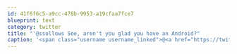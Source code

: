 ```yaml
---
id: 41f6f6c5-a9cc-478b-9953-a19cfaa7fce7
blueprint: text
category: twitter
title: "'@ssollows See, aren't you glad you have an Android?"
caption: '<span class="username username_linked">@<a href="https://twitter.com/ssollows" title="Scott Sollows">ssollows</a></span> See, aren''t you glad you have an Android?'
---
```

